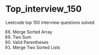 # Top_interview_150
Leetcode top 150 interview questions solved <br>

88. Merge Sorted Array <br>
1. Two Sum <br>
20. Valid Parentheses <br>
21. Merge Two Sorted Lists <br>

